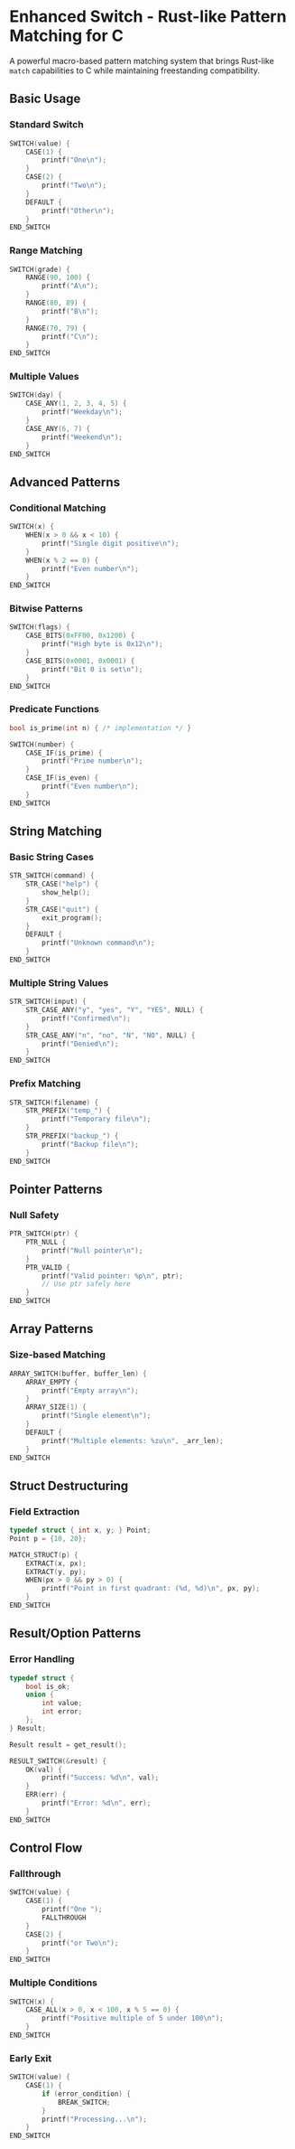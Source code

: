 # Enhanced Switch - Rust-like Pattern Matching for C

A powerful macro-based pattern matching system that brings Rust-like `match` capabilities to C while maintaining freestanding compatibility.

## Basic Usage

### Standard Switch
```c
SWITCH(value) {
    CASE(1) {
        printf("One\n");
    }
    CASE(2) {
        printf("Two\n");
    }
    DEFAULT {
        printf("Other\n");
    }
END_SWITCH
```

### Range Matching
```c
SWITCH(grade) {
    RANGE(90, 100) {
        printf("A\n");
    }
    RANGE(80, 89) {
        printf("B\n");
    }
    RANGE(70, 79) {
        printf("C\n");
    }
END_SWITCH
```

### Multiple Values
```c
SWITCH(day) {
    CASE_ANY(1, 2, 3, 4, 5) {
        printf("Weekday\n");
    }
    CASE_ANY(6, 7) {
        printf("Weekend\n");
    }
END_SWITCH
```

## Advanced Patterns

### Conditional Matching
```c
SWITCH(x) {
    WHEN(x > 0 && x < 10) {
        printf("Single digit positive\n");
    }
    WHEN(x % 2 == 0) {
        printf("Even number\n");
    }
END_SWITCH
```

### Bitwise Patterns
```c
SWITCH(flags) {
    CASE_BITS(0xFF00, 0x1200) {
        printf("High byte is 0x12\n");
    }
    CASE_BITS(0x0001, 0x0001) {
        printf("Bit 0 is set\n");
    }
END_SWITCH
```

### Predicate Functions
```c
bool is_prime(int n) { /* implementation */ }

SWITCH(number) {
    CASE_IF(is_prime) {
        printf("Prime number\n");
    }
    CASE_IF(is_even) {
        printf("Even number\n");
    }
END_SWITCH
```

## String Matching

### Basic String Cases
```c
STR_SWITCH(command) {
    STR_CASE("help") {
        show_help();
    }
    STR_CASE("quit") {
        exit_program();
    }
    DEFAULT {
        printf("Unknown command\n");
    }
END_SWITCH
```

### Multiple String Values
```c
STR_SWITCH(input) {
    STR_CASE_ANY("y", "yes", "Y", "YES", NULL) {
        printf("Confirmed\n");
    }
    STR_CASE_ANY("n", "no", "N", "NO", NULL) {
        printf("Denied\n");
    }
END_SWITCH
```

### Prefix Matching
```c
STR_SWITCH(filename) {
    STR_PREFIX("temp_") {
        printf("Temporary file\n");
    }
    STR_PREFIX("backup_") {
        printf("Backup file\n");
    }
END_SWITCH
```

## Pointer Patterns

### Null Safety
```c
PTR_SWITCH(ptr) {
    PTR_NULL {
        printf("Null pointer\n");
    }
    PTR_VALID {
        printf("Valid pointer: %p\n", ptr);
        // Use ptr safely here
    }
END_SWITCH
```

## Array Patterns

### Size-based Matching
```c
ARRAY_SWITCH(buffer, buffer_len) {
    ARRAY_EMPTY {
        printf("Empty array\n");
    }
    ARRAY_SIZE(1) {
        printf("Single element\n");
    }
    DEFAULT {
        printf("Multiple elements: %zu\n", _arr_len);
    }
END_SWITCH
```

## Struct Destructuring

### Field Extraction
```c
typedef struct { int x, y; } Point;
Point p = {10, 20};

MATCH_STRUCT(p) {
    EXTRACT(x, px);
    EXTRACT(y, py);
    WHEN(px > 0 && py > 0) {
        printf("Point in first quadrant: (%d, %d)\n", px, py);
    }
END_SWITCH
```

## Result/Option Patterns

### Error Handling
```c
typedef struct {
    bool is_ok;
    union {
        int value;
        int error;
    };
} Result;

Result result = get_result();

RESULT_SWITCH(&result) {
    OK(val) {
        printf("Success: %d\n", val);
    }
    ERR(err) {
        printf("Error: %d\n", err);
    }
END_SWITCH
```

## Control Flow

### Fallthrough
```c
SWITCH(value) {
    CASE(1) {
        printf("One ");
        FALLTHROUGH
    }
    CASE(2) {
        printf("or Two\n");
    }
END_SWITCH
```

### Multiple Conditions
```c
SWITCH(x) {
    CASE_ALL(x > 0, x < 100, x % 5 == 0) {
        printf("Positive multiple of 5 under 100\n");
    }
END_SWITCH
```

### Early Exit
```c
SWITCH(value) {
    CASE(1) {
        if (error_condition) {
            BREAK_SWITCH;
        }
        printf("Processing...\n");
    }
END_SWITCH
```